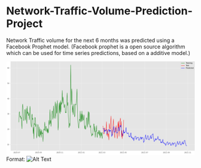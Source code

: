 # Network-Traffic-Volume-Prediction-Project

Network Traffic volume for the next 6 months was predicted using a Facebook Prophet model.
(Facebook prophet is a open source algorithm which can be used for time series predictions, based on a additive model.)

![GitHub Logo](/images/predictions.png)
Format: ![Alt Text](url)
